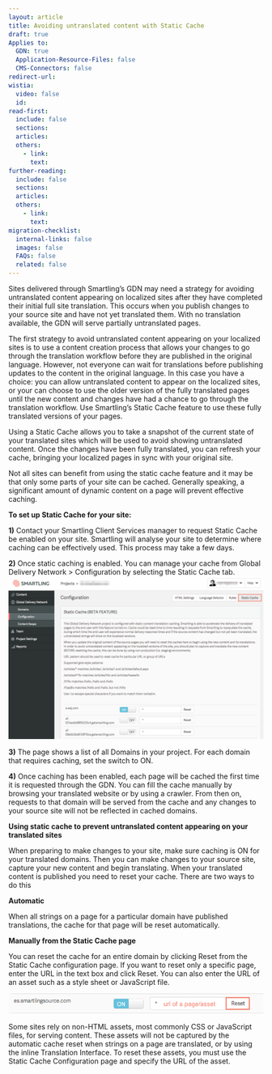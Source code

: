 ```yaml
---
layout: article
title: Avoiding untranslated content with Static Cache
draft: true
Applies to:
  GDN: true
  Application-Resource-Files: false
  CMS-Connectors: false
redirect-url:
wistia:
  video: false
  id:
read-first:
  include: false
  sections:
  articles:
  others:
    - link:
      text:
further-reading:
  include: false
  sections:
  articles:
  others:
    - link:
      text:
migration-checklist:
  internal-links: false
  images: false
  FAQs: false
  related: false
---
```



Sites delivered through Smartling’s GDN may need a strategy for avoiding untranslated content appearing on localized sites after they have completed their initial full site translation. This occurs when you publish changes to your source site and have not yet translated them. With no translation available, the GDN will serve partially untranslated pages.

The first strategy to avoid untranslated content appearing on your localized sites is to use a content creation process that allows your changes to go through the translation workflow before they are published in the original language. However, not everyone can wait for translations before publishing updates to the content in the original language. In this case you have a choice: you can allow untranslated content to appear on the localized sites, or your can choose to use the older version of the fully translated pages until the new content and changes have had a chance to go through the translation workflow. Use Smartling’s Static Cache feature to use these fully translated versions of your pages.

Using a Static Cache allows you to take a snapshot of the current state of your translated sites which will be used to avoid showing untranslated content. Once the changes have been fully translated, you can refresh your cache, bringing your localized pages in sync with your original site.

Not all sites can benefit from using the static cache feature and it may be that only some parts of your site can be cached. Generally speaking, a significant amount of dynamic content on a page will prevent effective caching.

**To set up Static Cache for your site:**

**1)** Contact your Smartling Client Services manager to request Static Cache be enabled on your site. Smartling will analyse your site to determine where caching can be effectively used. This process may take a few days.

**2)** Once static caching is enabled. You can manage your cache from Global Delivery Network &gt; Configuration by selecting the Static Cache tab.![](/uploads/versions/static-cachce1---x----1235-789x---.png)

**3)** The page shows a list of all Domains in your project. For each domain that requires caching, set the switch to ON.

**4)** Once caching has been enabled, each page will be cached the first time it is requested through the GDN. You can fill the cache manually by browsing your translated website or by using a crawler. From then on, requests to that domain will be served from the cache and any changes to your source site will not be reflected in cached domains.

**Using static cache to prevent untranslated content appearing on your translated sites**

When preparing to make changes to your site, make sure caching is ON for your translated domains. Then you can make changes to your source site, capture your new content and begin translating. When your translated content is published you need to reset your cache. There are two ways to do this

**Automatic**

When all strings on a page for a particular domain have published translations, the cache for that page will be reset automatically.

**Manually from the Static Cache page**

You can reset the cache for an entire domain by clicking Reset from the Static Cache configuration page. If you want to reset only a specific page, enter the URL in the text box and click Reset. You can also enter the URL of an asset such as a style sheet or JavaScript file.

![](/uploads/versions/static-cache2---x----671-53x---.png)

Some sites rely on non-HTML assets, most commonly CSS or JavaScript files, for serving content. These assets will not be captured by the automatic cache reset when strings on a page are translated, or by using the inline Translation Interface. To reset these assets, you must use the Static Cache Configuration page and specify the URL of the asset.
